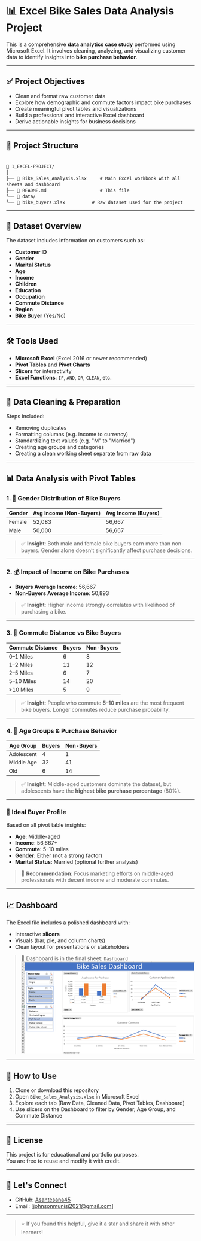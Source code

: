 # 📊 Excel Bike Sales Data Analysis Project

This is a comprehensive **data analytics case study** performed using Microsoft Excel. It involves cleaning, analyzing, and visualizing customer data to identify insights into **bike purchase behavior**.

---

## ✅ Project Objectives

- Clean and format raw customer data
- Explore how demographic and commute factors impact bike purchases
- Create meaningful pivot tables and visualizations
- Build a professional and interactive Excel dashboard
- Derive actionable insights for business decisions

---

## 📁 Project Structure

```

📂 1_EXCEL-PROJECT/
│
├── 📄 Bike_Sales_Analysis.xlsx     # Main Excel workbook with all sheets and dashboard
├── 📄 README.md                    # This file
└── 📂 data/
└── 📄 bike_buyers.xlsx          # Raw dataset used for the project

```

---

## 📌 Dataset Overview

The dataset includes information on customers such as:

- **Customer ID**
- **Gender**
- **Marital Status**
- **Age**
- **Income**
- **Children**
- **Education**
- **Occupation**
- **Commute Distance**
- **Region**
- **Bike Buyer** (Yes/No)

---

## 🛠️ Tools Used

- **Microsoft Excel** (Excel 2016 or newer recommended)
- **Pivot Tables** and **Pivot Charts**
- **Slicers** for interactivity
- **Excel Functions**: `IF`, `AND`, `OR`, `CLEAN`, etc.

---

## 🧹 Data Cleaning & Preparation

Steps included:
- Removing duplicates
- Formatting columns (e.g. income to currency)
- Standardizing text values (e.g. "M" to "Married")
- Creating age groups and categories
- Creating a clean working sheet separate from raw data

---

## 📊 Data Analysis with Pivot Tables

### 1. 🚻 Gender Distribution of Bike Buyers

| Gender | Avg Income (Non-Buyers) | Avg Income (Buyers) |
|--------|--------------------------|----------------------|
| Female | 52,083                   | 56,667               |
| Male   | 50,000                   | 56,667               |

> ✅ **Insight**: Both male and female bike buyers earn more than non-buyers. Gender alone doesn’t significantly affect purchase decisions.

---

### 2. 💰 Impact of Income on Bike Purchases

- **Buyers Average Income**: 56,667  
- **Non-Buyers Average Income**: 50,893

> ✅ **Insight**: Higher income strongly correlates with likelihood of purchasing a bike.

---

### 3. 🧭 Commute Distance vs Bike Buyers

| Commute Distance | Buyers | Non-Buyers |
|------------------|--------|------------|
| 0–1 Miles        | 6      | 8          |
| 1–2 Miles        | 11     | 12         |
| 2–5 Miles        | 6      | 7          |
| 5–10 Miles       | 14     | 20         |
| >10 Miles        | 5      | 9          |

> ✅ **Insight**: People who commute **5–10 miles** are the most frequent bike buyers. Longer commutes reduce purchase probability.

---

### 4. 👥 Age Groups & Purchase Behavior

| Age Group  | Buyers | Non-Buyers |
|------------|--------|------------|
| Adolescent | 4      | 1          |
| Middle Age | 32     | 41         |
| Old        | 6      | 14         |

> ✅ **Insight**: Middle-aged customers dominate the dataset, but adolescents have the **highest bike purchase percentage** (80%).

---

### 🎯 Ideal Buyer Profile

Based on all pivot table insights:
- **Age**: Middle-aged
- **Income**: 56,667+
- **Commute**: 5–10 miles
- **Gender**: Either (not a strong factor)
- **Marital Status**: Married (optional further analysis)

> 📌 **Recommendation**: Focus marketing efforts on middle-aged professionals with decent income and moderate commutes.

---

## 📈 Dashboard

The Excel file includes a polished dashboard with:
- Interactive **slicers**
- Visuals (bar, pie, and column charts)
- Clean layout for presentations or stakeholders

> 📁 Dashboard is in the final sheet: `Dashboard`
![Dashboard Preview](./DASH.PNG)

---

## 🚀 How to Use

1. Clone or download this repository
2. Open `Bike_Sales_Analysis.xlsx` in Microsoft Excel
3. Explore each tab (Raw Data, Cleaned Data, Pivot Tables, Dashboard)
4. Use slicers on the Dashboard to filter by Gender, Age Group, and Commute Distance

---

## 📜 License

This project is for educational and portfolio purposes.  
You are free to reuse and modify it with credit.

---

## 🙌 Let's Connect

- GitHub: [Asantesana45](https://github.com/Asantesana45?tab=repositories)
- Email: [johnsonmunisi2021@gmail.com]

---

> ⭐ If you found this helpful, give it a star and share it with other learners!


